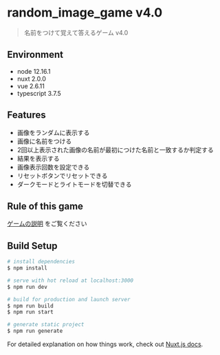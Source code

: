 # random_image_game v4.0

> 名前をつけて覚えて答えるゲーム v4.0

## Environment

- node 12.16.1
- nuxt 2.0.0
- vue 2.6.11
- typescript 3.7.5

## Features

- 画像をランダムに表示する
- 画像に名前をつける
- 2回以上表示された画像の名前が最初につけた名前と一致するか判定する
- 結果を表示する
- 画像表示回数を設定できる
- リセットボタンでリセットできる
- ダークモードとライトモードを切替できる

## Rule of this game

[ゲームの説明](https://toshikisugiyama-images.netlify.com/rule) をご覧ください

## Build Setup

``` bash
# install dependencies
$ npm install

# serve with hot reload at localhost:3000
$ npm run dev

# build for production and launch server
$ npm run build
$ npm run start

# generate static project
$ npm run generate
```

For detailed explanation on how things work, check out [Nuxt.js docs](https://nuxtjs.org).
